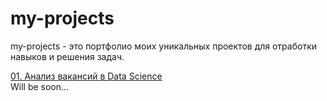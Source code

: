 # my-projects

my-projects - это портфолио моих уникальных проектов для отработки навыков и решения задач.

[01. Анализ вакансий в Data Science](https://github.com/nikita-shalamov/my-unique-projects/tree/main/Analysis%20salaries%20in%20Data%20Science) \
Will be soon...
